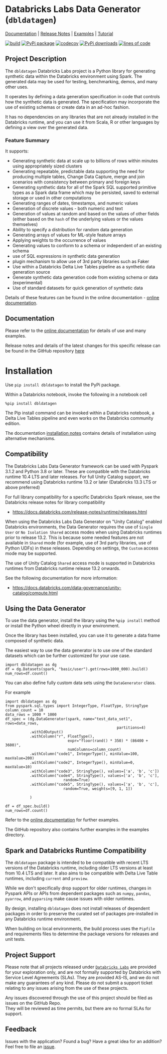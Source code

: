 # Databricks Labs Data Generator (`dbldatagen`) 

<!-- Top bar will be removed from PyPi packaged versions -->
<!-- Dont remove: exclude package -->
[Documentation](https://databrickslabs.github.io/dbldatagen/public_docs/index.html) |
[Release Notes](CHANGELOG.md) |
[Examples](examples) |
[Tutorial](tutorial) 
<!-- Dont remove: end exclude package -->

[![build](https://github.com/databrickslabs/dbldatagen/workflows/build/badge.svg?branch=master)](https://github.com/databrickslabs/dbldatagen/actions?query=workflow%3Abuild+branch%3Amaster)
[![PyPi package](https://img.shields.io/pypi/v/dbldatagen?color=green)](https://pypi.org/project/dbldatagen/)
[![codecov](https://codecov.io/gh/databrickslabs/dbldatagen/branch/master/graph/badge.svg)](https://codecov.io/gh/databrickslabs/dbldatagen)
[![PyPi downloads](https://img.shields.io/pypi/dm/dbldatagen?label=PyPi%20Downloads)](https://pypistats.org/packages/dbldatagen)
[![lines of code](https://tokei.rs/b1/github/databrickslabs/dbldatagen)]([https://codecov.io/github/databrickslabs/dbldatagen](https://github.com/databrickslabs/dbldatagen))

<!-- 
[![Language grade: Python](https://img.shields.io/lgtm/grade/python/g/databrickslabs/dbldatagen.svg?logo=lgtm&logoWidth=18)](https://lgtm.com/projects/g/databrickslabs/dbldatagen/context:python)
[![downloads](https://img.shields.io/github/downloads/databrickslabs/dbldatagen/total.svg)](https://hanadigital.github.io/grev/?user=databrickslabs&repo=dbldatagen)
-->

## Project Description
The `dbldatagen` Databricks Labs project is a Python library for generating synthetic data within the Databricks 
environment using Spark. The generated data may be used for testing, benchmarking, demos, and many 
other uses.

It operates by defining a data generation specification in code that controls 
how the synthetic data is generated.
The specification may incorporate the use of existing schemas or create data in an ad-hoc fashion.

It has no dependencies on any libraries that are not already installed in the Databricks 
runtime, and you can use it from Scala, R or other languages by defining
a view over the generated data.

### Feature Summary
It supports:
* Generating synthetic data at scale up to billions of rows within minutes using appropriately sized clusters 
* Generating repeatable, predictable data supporting the need for producing multiple tables, Change Data Capture, 
merge and join scenarios with consistency between primary and foreign keys
* Generating synthetic data for all of the 
Spark SQL supported primitive types as a Spark data frame which may be persisted, 
saved to external storage or 
used in other computations
* Generating ranges of dates, timestamps, and numeric values
* Generation of discrete values - both numeric and text
* Generation of values at random and based on the values of other fields 
(either based on the `hash` of the underlying values or the values themselves)
* Ability to specify a distribution for random data generation 
* Generating arrays of values for ML-style feature arrays
* Applying weights to the occurrence of values
* Generating values to conform to a schema or independent of an existing schema
* use of SQL expressions in synthetic data generation
* plugin mechanism to allow use of 3rd party libraries such as Faker
* Use within a Databricks Delta Live Tables pipeline as a synthetic data generation source
* Generate synthetic data generation code from existing schema or data (experimental)
* Use of standard datasets for quick generation of synthetic data

Details of these features can be found in the online documentation  -
 [online documentation](https://databrickslabs.github.io/dbldatagen/public_docs/index.html). 

## Documentation

Please refer to the [online documentation](https://databrickslabs.github.io/dbldatagen/public_docs/index.html) for 
details of use and many examples.

Release notes and details of the latest changes for this specific release
can be found in the GitHub repository
[here](https://github.com/databrickslabs/dbldatagen/blob/release/v0.4.0post1/CHANGELOG.md)

# Installation

Use `pip install dbldatagen` to install the PyPi package.

Within a Databricks notebook, invoke the following in a notebook cell
```commandline
%pip install dbldatagen
```

The Pip install command can be invoked within a Databricks notebook, a Delta Live Tables pipeline 
and even works on the Databricks community edition.

The documentation [installation notes](https://databrickslabs.github.io/dbldatagen/public_docs/installation_notes.html) 
contains details of installation using alternative mechanisms.

## Compatibility 
The Databricks Labs Data Generator framework can be used with Pyspark 3.1.2 and Python 3.8 or later. These are 
compatible with the Databricks runtime 10.4 LTS and later releases. For full Unity Catalog support, 
we recommend using Databricks runtime 13.2 or later (Databricks 13.3 LTS or above preferred)

For full library compatibility for a specific Databricks Spark release, see the Databricks 
release notes for library compatibility

- https://docs.databricks.com/release-notes/runtime/releases.html

When using the Databricks Labs Data Generator on "Unity Catalog" enabled Databricks environments, 
the Data Generator requires the use of `Single User` or `No Isolation Shared` access modes when using Databricks 
runtimes prior to release 13.2. This is because some needed features are not available in `Shared` 
mode (for example, use of 3rd party libraries, use of Python UDFs) in these releases. 
Depending on settings, the `Custom` access mode may be supported.

The use of Unity Catalog `Shared` access mode is supported in Databricks runtimes from Databricks runtime release 13.2
onwards.

See the following documentation for more information:

- https://docs.databricks.com/data-governance/unity-catalog/compute.html

## Using the Data Generator
To use the data generator, install the library using the `%pip install` method or install the Python wheel directly 
in your environment.

Once the library has been installed, you can use it to generate a data frame composed of synthetic data.

The easiest way to use the data generator is to use one of the standard datasets which can be further customized
for your use case.

```buildoutcfg
import dbldatagen as dg
df = dg.Datasets(spark, "basic/user").get(rows=1000_000).build()
num_rows=df.count()                          
```

You can also define fully custom data sets using the `DataGenerator` class.

For example

```buildoutcfg
import dbldatagen as dg
from pyspark.sql.types import IntegerType, FloatType, StringType
column_count = 10
data_rows = 1000 * 1000
df_spec = (dg.DataGenerator(spark, name="test_data_set1", rows=data_rows,
                                                  partitions=4)
           .withIdOutput()
           .withColumn("r", FloatType(), 
                            expr="floor(rand() * 350) * (86400 + 3600)",
                            numColumns=column_count)
           .withColumn("code1", IntegerType(), minValue=100, maxValue=200)
           .withColumn("code2", IntegerType(), minValue=0, maxValue=10)
           .withColumn("code3", StringType(), values=['a', 'b', 'c'])
           .withColumn("code4", StringType(), values=['a', 'b', 'c'], 
                          random=True)
           .withColumn("code5", StringType(), values=['a', 'b', 'c'], 
                          random=True, weights=[9, 1, 1])
 
           )
                            
df = df_spec.build()
num_rows=df.count()                          
```
Refer to the [online documentation](https://databrickslabs.github.io/dbldatagen/public_docs/index.html) for further 
examples. 

The GitHub repository also contains further examples in the examples directory.

## Spark and Databricks Runtime Compatibility
The `dbldatagen` package is intended to be compatible with recent LTS versions of the Databricks runtime, including 
older LTS versions at least from 10.4 LTS and later. It also aims to be compatible with Delta Live Table runtimes, 
including `current` and `preview`. 

While we don't specifically drop support for older runtimes, changes in Pyspark APIs or
APIs from dependent packages such as `numpy`, `pandas`, `pyarrow`, and `pyparsing` make cause issues with older
runtimes. 

By design, installing `dbldatagen` does not install releases of dependent packages in order 
to preserve the curated set of packages pre-installed in any Databricks runtime environment.

When building on local environments, the build process uses the `Pipfile` and requirements files to determine 
the package versions for releases and unit tests. 

## Project Support
Please note that all projects released under [`Databricks Labs`](https://www.databricks.com/learn/labs)
 are provided for your exploration only, and are not formally supported by Databricks with Service Level Agreements 
(SLAs).  They are provided AS-IS, and we do not make any guarantees of any kind.  Please do not submit a support ticket 
relating to any issues arising from the use of these projects.

Any issues discovered through the use of this project should be filed as issues on the GitHub Repo.  
They will be reviewed as time permits, but there are no formal SLAs for support.


## Feedback

Issues with the application?  Found a bug?  Have a great idea for an addition?
Feel free to file an [issue](https://github.com/databrickslabs/dbldatagen/issues/new).

